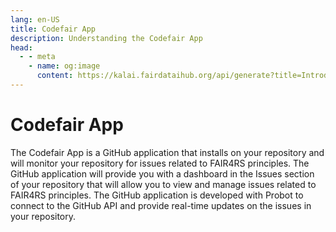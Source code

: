 ```yaml
---
lang: en-US
title: Codefair App
description: Understanding the Codefair App
head:
  - - meta
    - name: og:image
      content: https://kalai.fairdataihub.org/api/generate?title=Introduction%20to%20the%20Codefair%20Portal&description=&app=codefair-docs&org=fairdataihub
---
```


# Codefair App

The Codefair App is a GitHub application that installs on your repository and will monitor your repository for issues related to FAIR4RS principles. The GitHub application will provide you with a dashboard in the Issues section of your repository that will allow you to view and manage issues related to FAIR4RS principles. The GitHub application is developed with Probot to connect to the GitHub API and provide real-time updates on the issues in your repository.

